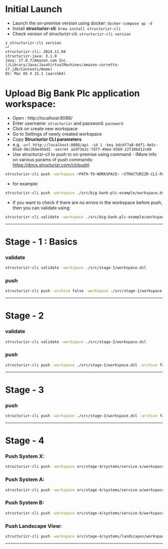 # Initial Launch
- Launch the on-premise version using docker: `docker-compose up -d`
- Install **structurizr-cli**: `brew install structurizr-cli`
- Check version of structurizr-cli: `structurizr-cli version`
```console
❯ structurizr-cli version                                                                                                                                             ─╯
structurizr-cli: 2024.11.04
structurizr-java: 3.1.0
Java: 17.0.7/Amazon.com Inc. (/Library/Java/JavaVirtualMachines/amazon-corretto-17.jdk/Contents/Home)
OS: Mac OS X 15.1 (aarch64)
```

# Upload Big Bank Plc application workspace:
- Open : http://localhost:8088/
- Enter username: `structurizr` and password: `password`
- Click on create new workspace
- Go to Settings of newly created workspace
- Copy **Structurizr CLI parameters**
- e.g. `-url http://localhost:8088/api -id 1 -key bdc6f7a8-0df1-4e5c-85a0-96c3bbe45bd1 -secret a2df3e2c-7d77-49ee-93b9-22f10bd12c60`
- Use structurizr-cli to push to on-premise using command - (More info on various params of push commands: https://docs.structurizr.com/cli/push)
```bash
structurizr-cli push -workspace <PATH-TO-WORKSPACE> <STRUCTURIZR-CLI-PARAMETERS>
```

- for example:
```bash
structurizr-cli push -workspace ./src/big-bank-plc-example/workspace.dsl -archive false <STRUCTURIZR-CLI-PARAMETERS>
```

- If you want to check if there are no errors in the workspace before push, then you can validate using:
```bash
structurizr-cli validate -workspace ./src/big-bank-plc-example/workspace.dsl
```

---

# Stage - 1 : Basics
### validate
```bash
structurizr-cli validate -workspace ./src/stage-1/workspace.dsl
```

### push
```bash
structurizr-cli push -archive false -workspace ./src/stage-1/workspace.dsl <STRUCTURIZR-CLI-PARAMETERS>
```

---

# Stage - 2
### validate
```bash
structurizr-cli validate -workspace ./src/stage-2/workspace.dsl
```

### push
```bash
structurizr-cli push -workspace ./src/stage-2/workspace.dsl -archive false <STRUCTURIZR-CLI-PARAMETERS>
```

---

# Stage - 3
### push
```bash
structurizr-cli push -workspace ./src/stage-3/workspace.dsl -archive false <STRUCTURIZR-CLI-PARAMETERS>
```

---

# Stage - 4
### Push System X:
```bash
structurizr-cli push -workspace src/stage-4/systems/service-x/workspace.dsl -archive false <STRUCTURIZR-CLI-PARAMETERS>
```

### Push System A:
```bash
structurizr-cli push -workspace src/stage-4/systems/service-a/workspace.dsl -archive false <STRUCTURIZR-CLI-PARAMETERS>
```

### Push System B:
```bash
structurizr-cli push -workspace src/stage-4/systems/service-b/workspace.dsl -archive false <STRUCTURIZR-CLI-PARAMETERS>
```

### Push Landscape View:
```bash
structurizr-cli push -workspace src/stage-4/systems/landscapes/workspace.dsl -archive false <STRUCTURIZR-CLI-PARAMETERS>
```

---